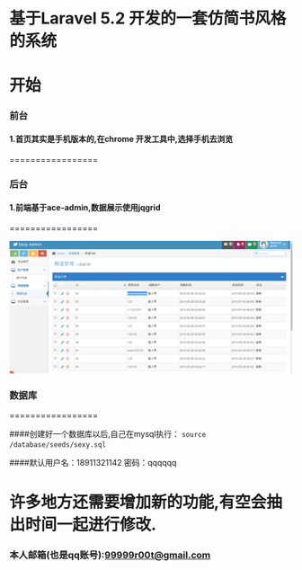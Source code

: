 
基于Laravel 5.2 开发的一套仿简书风格的系统
=================

开始
=================


### 前台

#### 1.首页其实是手机版本的,在chrome 开发工具中,选择手机去浏览
=================

### 后台

#### 1.前端基于ace-admin,数据展示使用jqgrid
=================

![](public/demo/backend.png) 

### 数据库
=================

####创建好一个数据库以后,自己在mysql执行：
```source /database/seeds/sexy.sql```

####默认用户名：18911321142 密码：qqqqqq

许多地方还需要增加新的功能,有空会抽出时间一起进行修改.
=================

### 本人邮箱(也是qq账号):99999r00t@gmail.com
